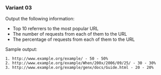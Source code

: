 ### Variant 03
Output the following information:

* Top 10 referrers to the most popular URL
* The number of requests from each of them to the URL
* The percentage of requests from each of them to the URL

Sample output:

```
1. http://www.example.org/example/ - 50 - 50%                  
2. http://www.example.org/example/When/200x/2006/09/25/ - 30 - 30%                                                      
3. http://www.example.org/example/genx/docs/Guide.html - 20 - 20%  
```
